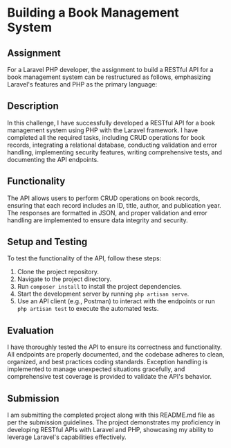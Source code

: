 # Building a Book Management System

## Assignment

For a Laravel PHP developer, the assignment to build a RESTful API for a book management system can be restructured as follows, emphasizing Laravel's features and PHP as the primary language:

## Description

In this challenge, I have successfully developed a RESTful API for a book management system using PHP with the Laravel framework. I have completed all the required tasks, including CRUD operations for book records, integrating a relational database, conducting validation and error handling, implementing security features, writing comprehensive tests, and documenting the API endpoints.

## Functionality

The API allows users to perform CRUD operations on book records, ensuring that each record includes an ID, title, author, and publication year. The responses are formatted in JSON, and proper validation and error handling are implemented to ensure data integrity and security.

## Setup and Testing

To test the functionality of the API, follow these steps:

1. Clone the project repository.
2. Navigate to the project directory.
3. Run `composer install` to install the project dependencies.
4. Start the development server by running `php artisan serve`.
5. Use an API client (e.g., Postman) to interact with the endpoints or run `php artisan test` to execute the automated tests.

## Evaluation

I have thoroughly tested the API to ensure its correctness and functionality. All endpoints are properly documented, and the codebase adheres to clean, organized, and best practices coding standards. Exception handling is implemented to manage unexpected situations gracefully, and comprehensive test coverage is provided to validate the API's behavior.

## Submission

I am submitting the completed project along with this README.md file as per the submission guidelines. The project demonstrates my proficiency in developing RESTful APIs with Laravel and PHP, showcasing my ability to leverage Laravel's capabilities effectively.
